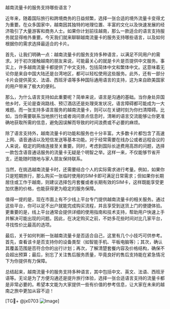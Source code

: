 越南流量卡的服务支持哪些语言？

近年来，随着国际旅行和跨境商务的日益频繁，选择一张合适的境外流量卡变得尤为重要。在众多国家中，越南因其独特的地理位置、丰富的文化以及快速发展的经济吸引了大量游客和商务人士。如果你计划前往越南，那么一款适合的语言支持服务就显得格外重要。今天我们就来聊聊越南流量卡的服务支持哪些语言，以及如何根据你的需求选择最适合的卡片。

首先，让我们明确一点：越南流量卡的服务支持多种语言，以满足不同用户的需求。对于初次接触越南的朋友来说，可能最关心的就是卡片是否提供中文服务。事实上，许多越南流量卡都提供了中文支持，包括简体中文和繁体中文。这意味着无论你是来自中国大陆还是台湾地区，都可以轻松使用这些服务。此外，还有一部分卡片会提供英文、法语、西班牙语等多种国际通用语言的支持，这为来自欧美国家的用户带来了极大的便利。

那么，为什么语言支持如此重要呢？简单来说，语言是沟通的基础。当你身处异国他乡时，无论是查询路线、预订酒店还是处理突发状况，语言障碍都可能成为一大难题。而一张支持多语言服务的越南流量卡，则可以在关键时刻为你扫清障碍。比如，当你需要联系当地旅行社或者询问景点信息时，清晰的语言交流能够让你更准确地获取所需的信息，避免因误解而导致的时间浪费或不必要的麻烦。

除了语言支持外，越南流量卡的功能和服务也十分丰富。大多数卡片都包含了高速上网、语音通话以及短信发送等基本功能。对于经常需要在线办公或者远程会议的人来说，稳定的网络连接至关重要。同时，考虑到国际长途费用高昂的问题，选择一款包含语音通话服务的流量卡无疑是个明智之举。这样一来，不仅能够节省开支，还能随时随地与家人朋友保持联系。

当然，在挑选越南流量卡时，还需要结合个人的实际需求进行考量。例如，如果你只是短期旅行，那么购买一张临时使用的SIM卡即可满足日常需求；但如果你长期居住或工作于越南，则建议选择包月套餐或者长期有效的SIM卡，这样既能享受更加优惠的价格，也能获得更为稳定的服务保障。

值得一提的是，现在市面上有不少线上平台专门提供越南流量卡的相关服务。通过这些平台，你可以足不出户就能完成购买流程，并且享受到送货上门的便捷体验。更重要的是，线上平台通常会提供详细的使用指南和技术支持，帮助用户快速上手并解决可能出现的问题。因此，在决定购买之前，不妨多花些时间对比几家平台，寻找性价比最高的选项。

最后，关于如何判断一张越南流量卡是否适合自己，这里有几个小技巧可供参考。首先，查看该卡是否支持你的设备类型（如智能手机、平板电脑等）；其次，确认其覆盖范围是否符合你的出行计划；再次，了解清楚套餐内容及价格结构，确保不会超出预算；最后，别忘了关注售后服务质量，毕竟良好的售后支持能在紧急情况下为你提供有力保障。

总结起来，越南流量卡的服务支持多种语言，其中包括中文、英文、法语、西班牙语等。无论是为了方便沟通还是提升旅行体验，选择一张合适语言支持的流量卡都是非常必要的。希望本文能为大家提供一些有价值的参考信息，让大家在未来的越南之旅中更加从容不迫！

[TG💪+ @jx0703 ![Image](https://github.com/user-attachments/assets/dbca1d08-cadb-493c-b0ec-ad6f7a83f270)]